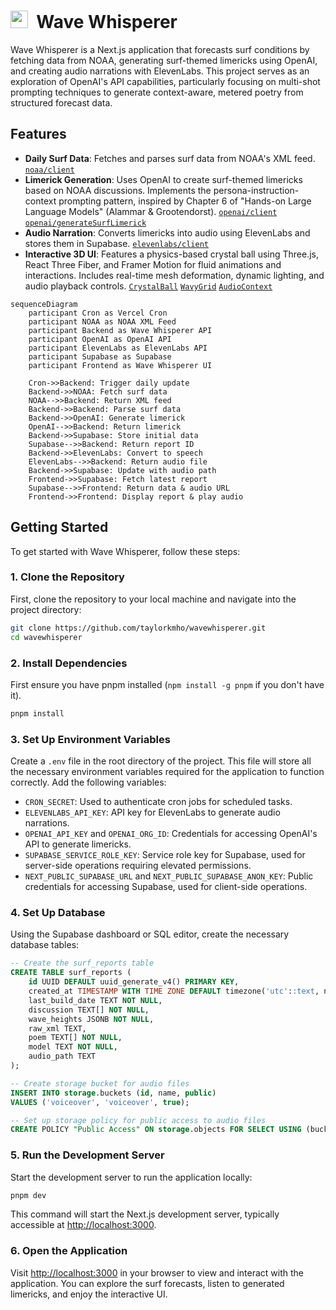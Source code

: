 # <img src="https://github.com/user-attachments/assets/d7da8f57-0df0-4a06-bfb7-9b889dfa4f3c" width="28" />&nbsp;&nbsp;Wave Whisperer

Wave Whisperer is a Next.js application that forecasts surf conditions by fetching data from NOAA, generating surf-themed limericks using OpenAI, and creating audio narrations with ElevenLabs. This project serves as an exploration of OpenAI's API capabilities, particularly focusing on multi-shot prompting techniques to generate context-aware, metered poetry from structured forecast data.

## Features

- **Daily Surf Data**: Fetches and parses surf data from NOAA's XML feed. [`noaa/client`](/lib/noaa/client.ts)
- **Limerick Generation**: Uses OpenAI to create surf-themed limericks based on NOAA discussions. Implements the persona-instruction-context prompting pattern, inspired by Chapter 6 of "Hands-on Large Language Models" (Alammar & Grootendorst). [`openai/client`](/lib/openai/client.ts) [`openai/generateSurfLimerick`](/lib/openai/generateSurfLimerick.ts)
- **Audio Narration**: Converts limericks into audio using ElevenLabs and stores them in Supabase. [`elevenlabs/client`](/lib/elevenlabs/client.ts)
- **Interactive 3D UI**: Features a physics-based crystal ball using Three.js, React Three Fiber, and Framer Motion for fluid animations and interactions. Includes real-time mesh deformation, dynamic lighting, and audio playback controls. [`CrystalBall`](/components/SurfReport/CrystalBall.tsx) [`WavyGrid`](/components/SurfReport/WavyGrid.tsx) [`AudioContext`](/components/SurfReport/AudioContext.tsx)

```mermaid
sequenceDiagram
    participant Cron as Vercel Cron
    participant NOAA as NOAA XML Feed
    participant Backend as Wave Whisperer API
    participant OpenAI as OpenAI API
    participant ElevenLabs as ElevenLabs API
    participant Supabase as Supabase
    participant Frontend as Wave Whisperer UI

    Cron->>Backend: Trigger daily update
    Backend->>NOAA: Fetch surf data
    NOAA-->>Backend: Return XML feed
    Backend->>Backend: Parse surf data
    Backend->>OpenAI: Generate limerick
    OpenAI-->>Backend: Return limerick
    Backend->>Supabase: Store initial data
    Supabase-->>Backend: Return report ID
    Backend->>ElevenLabs: Convert to speech
    ElevenLabs-->>Backend: Return audio file
    Backend->>Supabase: Update with audio path
    Frontend->>Supabase: Fetch latest report
    Supabase-->>Frontend: Return data & audio URL
    Frontend->>Frontend: Display report & play audio
```

## Getting Started

To get started with Wave Whisperer, follow these steps:

### 1. Clone the Repository

First, clone the repository to your local machine and navigate into the project directory:

```bash
git clone https://github.com/taylorkmho/wavewhisperer.git
cd wavewhisperer
```

### 2. Install Dependencies

First ensure you have pnpm installed (`npm install -g pnpm` if you don't have it).

```bash
pnpm install
```

### 3. Set Up Environment Variables

Create a `.env` file in the root directory of the project. This file will store all the necessary environment variables required for the application to function correctly. Add the following variables:

- `CRON_SECRET`: Used to authenticate cron jobs for scheduled tasks.
- `ELEVENLABS_API_KEY`: API key for ElevenLabs to generate audio narrations.
- `OPENAI_API_KEY` and `OPENAI_ORG_ID`: Credentials for accessing OpenAI's API to generate limericks.
- `SUPABASE_SERVICE_ROLE_KEY`: Service role key for Supabase, used for server-side operations requiring elevated permissions.
- `NEXT_PUBLIC_SUPABASE_URL` and `NEXT_PUBLIC_SUPABASE_ANON_KEY`: Public credentials for accessing Supabase, used for client-side operations.

### 4. Set Up Database

Using the Supabase dashboard or SQL editor, create the necessary database tables:

```sql
-- Create the surf_reports table
CREATE TABLE surf_reports (
    id UUID DEFAULT uuid_generate_v4() PRIMARY KEY,
    created_at TIMESTAMP WITH TIME ZONE DEFAULT timezone('utc'::text, now()) NOT NULL,
    last_build_date TEXT NOT NULL,
    discussion TEXT[] NOT NULL,
    wave_heights JSONB NOT NULL,
    raw_xml TEXT,
    poem TEXT[] NOT NULL,
    model TEXT NOT NULL,
    audio_path TEXT
);

-- Create storage bucket for audio files
INSERT INTO storage.buckets (id, name, public)
VALUES ('voiceover', 'voiceover', true);

-- Set up storage policy for public access to audio files
CREATE POLICY "Public Access" ON storage.objects FOR SELECT USING (bucket_id = 'voiceover');
```

### 5. Run the Development Server

Start the development server to run the application locally:

```bash
pnpm dev
```

This command will start the Next.js development server, typically accessible at [http://localhost:3000](http://localhost:3000).

### 6. Open the Application

Visit [http://localhost:3000](http://localhost:3000) in your browser to view and interact with the application. You can explore the surf forecasts, listen to generated limericks, and enjoy the interactive UI.

